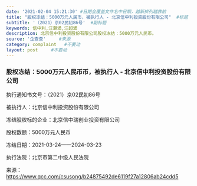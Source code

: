 ```yaml
---
date: '2021-02-04 15:21:30' #日期会覆盖文件名中日期，越新排列越靠前
title: "股权冻结：5000万元人民币，被执行人 - 北京信中利投资股份有限公司"  #标题
subtitle: '（2021）京02民初86号'  #副标题
keywords: 信中利,汪潮涌,汪超涌
description: 北京信中利投资股份有限公司股权冻结：5000万元人民币。
source: '企查查'     #来源
category: complaint   #不要动
layout: post     #不要动
---
```


### 股权冻结：5000万元人民币币，被执行人 - 北京信中利投资股份有限公司

执行通知书文号：（2021）京02民初86号

被执行人：北京信中利投资股份有限公司

冻结股权标的企业：北京信中瑞创业投资有限公司

股权数额：5000万元人民币    

冻结日期：2021-03-24——2024-03-23

执行法院：北京市第二中级人民法院


来源：https://www.qcc.com/csusong/b24875492de6119f27a12806ab24cdd5
